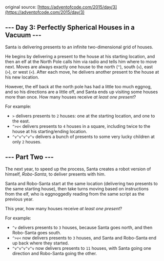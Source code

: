original source: [https://adventofcode.com/2015/day/3](https://adventofcode.com/2015/day/3)
## --- Day 3: Perfectly Spherical Houses in a Vacuum ---
Santa is delivering presents to an infinite two-dimensional grid of houses.

He begins by delivering a present to the house at his starting location, and then an elf at the North Pole calls him via radio and tells him where to move next.  Moves are always exactly one house to the north (`^`), south (`v`), east (`>`), or west (`<`).  After each move, he delivers another present to the house at his new location.

However, the elf back at the north pole has had a little too much eggnog, and so his directions are a little off, and Santa ends up visiting some houses more than once.  How many houses receive *at least one present*?

For example:


 - `>` delivers presents to `2` houses: one at the starting location, and one to the east.
 - `^>v<` delivers presents to `4` houses in a square, including twice to the house at his starting/ending location.
 - `^v^v^v^v^v` delivers a bunch of presents to some very lucky children at only `2` houses.


## --- Part Two ---
The next year, to speed up the process, Santa creates a robot version of himself, *Robo-Santa*, to deliver presents with him.

Santa and Robo-Santa start at the same location (delivering two presents to the same starting house), then take turns moving based on instructions from the elf, who is eggnoggedly reading from the same script as the previous year.

This year, how many houses receive *at least one present*?

For example:


 - `^v` delivers presents to `3` houses, because Santa goes north, and then Robo-Santa goes south.
 - `^>v<` now delivers presents to `3` houses, and Santa and Robo-Santa end up back where they started.
 - `^v^v^v^v^v` now delivers presents to `11` houses, with Santa going one direction and Robo-Santa going the other.


